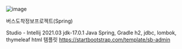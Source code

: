![image](https://user-images.githubusercontent.com/89440013/147914547-52885617-5ea1-4582-bbf7-74f25b485182.png)

버스도착정보프로젝트(Spring)

  Studio - Intellij 2021.03
  jdk-17.0.1
  Java Spring, Gradle
  h2, jdbc, lombok, thymeleaf
  html 템플릿 https://startbootstrap.com/template/sb-admin
